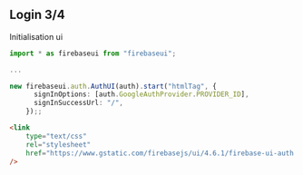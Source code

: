 ## Login 3/4

Initialisation ui
```typescript
import * as firebaseui from "firebaseui";

...

new firebaseui.auth.AuthUI(auth).start("htmlTag", {
      signInOptions: [auth.GoogleAuthProvider.PROVIDER_ID],
      signInSuccessUrl: "/",
    });;
```

```html
<link
    type="text/css"
    rel="stylesheet"
    href="https://www.gstatic.com/firebasejs/ui/4.6.1/firebase-ui-auth.css"
/>
```